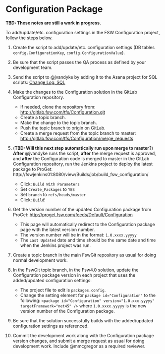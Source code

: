 # Configuration Package

**TBD: These notes are still a work in progress.**

To add/update/etc. configuration settings in the FSW Configuration project, follow the steps below.

1. Create the script to add/update/etc. configuration settings (DB tables `config.ConfigurationKey`, `config.ConfigurationValue`).

2. Be sure that the script passes the QA process as defined by your development team.

3. Send the script to @jvandyke by adding it to the Asana project for SQL scripts:
[Change Log: SQL](https://app.asana.com/0/30603980759983/30603980759983)

4. Make the changes to the Configuration solution in the GitLab Configuration repository.
	- If needed, clone the repository from: http://gitlab.fsw.com/tfs/Configuration.git
	- Create a topic branch.
	- Make the change to the topic branch.
	- Push the topic branch to origin on GitLab.
	- Create a merge request from the topic branch to master: http://gitlab.fsw.com/tfs/Configuration/merge_requests

5. (**TBD: Will this next step automatically run upon merge to master?**) **After** @jvandyke runs the script, **after** the merge request is approved, and **after** the Configuration code is merged to master in the GitLab Configuration repository, run the Jenkins project to deploy the latest package to ProGet:
http://fswjenkins01:8080/view/Builds/job/build_fsw_configuration/
	- Click: `Build With Parameters`
	- Set `Create_Packages` to `YES`
	- Set `branch` to `refs/heads/master`
	- Click: `Build`!
	
6. Get the version number of the updated Configuration package from ProGet:
http://proget.fsw.com/feeds/Default/Configuration
	- This page will automatically redirect to the Configuration package page with the latest version number.
	- The version number will be in the format: `1.0.xxxx.yyyyy`
	- The `Last Updated` date and time should be the same date and time when the Jenkins project was run.

7. Create a topic branch in the main FswGit repository as usual for doing normal development work.

8. In the FswGit topic branch, in the Fsw4.0 solution, update the Configuration package version in each project that uses the added/updated configuration settings:
	- The project file to edit is `packages.config`.
	- Change the setting element for `package id="Configuration"` to the following: `<package id="Configuration" version="1.0.xxx.yyyyy" targetFramework="net45" />`
	where `1.0.xxxx.yyyyy` is the new version number of the Configuration package.

9. Be sure that the solution successfully builds with the added/updated configuration settings as referenced.

10. Commit the development work along with the Configuration package version changes, and submit a merge request as usual for doing development work.  Include @mmcgregor as a required reviewer.

